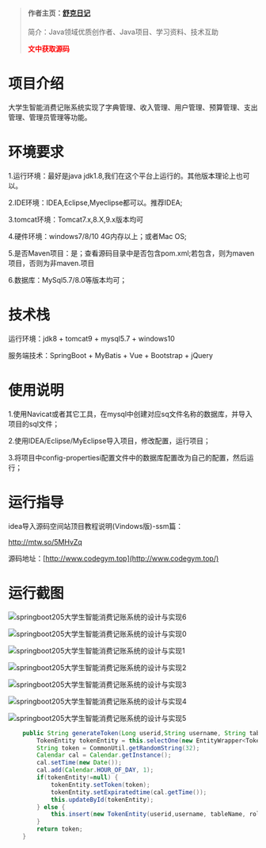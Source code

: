 > #### 作者主页：[舒克日记](https://blog.csdn.net/cativen)
>
>  简介：Java领域优质创作者、Java项目、学习资料、技术互助
>
> <b><font color=red>文中获取源码</font></b>

# 项目介绍

大学生智能消费记账系统实现了字典管理、收入管理、用户管理、预算管理、支出管理、管理员管理等功能。



# 环境要求



1.运行环境：最好是java jdk1.8,我们在这个平台上运行的。其他版本理论上也可以。 

2.IDE环境：IDEA,Eclipse,Myeclipse都可以。推荐IDEA; 

3.tomcat环境：Tomcat7.x,8.X,9.x版本均可 

4.硬件环境：windows7/8/10 4G内存以上；或者Mac OS; 

5.是否Maven项目：是；查看源码目录中是否包含pom.xml;若包含，则为maven项目，否则为非maven.项目 

6.数据库：MySql5.7/8.0等版本均可；





# 技术栈



运行环境：jdk8 + tomcat9 + mysql5.7 + windows10

服务端技术：SpringBoot + MyBatis + Vue + Bootstrap + jQuery





# 使用说明





1.使用Navicat或者其它工具，在mysql中创建对应sq文件名称的数据库，并导入项目的sql文件； 

2.使用IDEA/Eclipse/MyEclipse导入项目，修改配置，运行项目； 

3.将项目中config-propertiesi配置文件中的数据库配置改为自己的配置，然后运行；





# 运行指导

idea导入源码空间站顶目教程说明(Vindows版)-ssm篇：

http://mtw.so/5MHvZq 

源码地址：[http://www.codegym.top](http://www.codegym.top/)




# 运行截图

![springboot205大学生智能消费记账系统的设计与实现6](https://img-blog.csdnimg.cn/img_convert/e7f39f28fdf9e4a348534abb199f8eeb.png)

![springboot205大学生智能消费记账系统的设计与实现0](https://img-blog.csdnimg.cn/img_convert/d535718c3e46a214a15f27c387776145.png)

![springboot205大学生智能消费记账系统的设计与实现1](https://img-blog.csdnimg.cn/img_convert/7c6fa09b8b1776d87a432c8c2026669c.png)

![springboot205大学生智能消费记账系统的设计与实现2](https://img-blog.csdnimg.cn/img_convert/f28634744267070e9505dcd5fd4e1416.png)

![springboot205大学生智能消费记账系统的设计与实现3](https://img-blog.csdnimg.cn/img_convert/23471b65c856789e99363502b62b49a9.png)

![springboot205大学生智能消费记账系统的设计与实现4](https://img-blog.csdnimg.cn/img_convert/c361d904680808011ffbf1cdeb6adb49.png)

![springboot205大学生智能消费记账系统的设计与实现5](https://img-blog.csdnimg.cn/img_convert/d4a9c7e0a9cb377e99810f34ea6be2be.png)





```java
	public String generateToken(Long userid,String username, String tableName, String role) {
		TokenEntity tokenEntity = this.selectOne(new EntityWrapper<TokenEntity>().eq("userid", userid).eq("role", role));
		String token = CommonUtil.getRandomString(32);
		Calendar cal = Calendar.getInstance();   
    	cal.setTime(new Date());   
    	cal.add(Calendar.HOUR_OF_DAY, 1);
		if(tokenEntity!=null) {
			tokenEntity.setToken(token);
			tokenEntity.setExpiratedtime(cal.getTime());
			this.updateById(tokenEntity);
		} else {
			this.insert(new TokenEntity(userid,username, tableName, role, token, cal.getTime()));
		}
		return token;
	}

```
